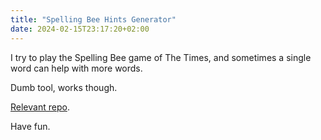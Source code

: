 ```yaml
---
title: "Spelling Bee Hints Generator"
date: 2024-02-15T23:17:20+02:00
---
```


I try to play the Spelling Bee game of The Times, and sometimes a single word can help with more words. 

Dumb tool, works though. 

[Relevant repo](https://github.com/latedeployment/sbphints).

Have fun. 

